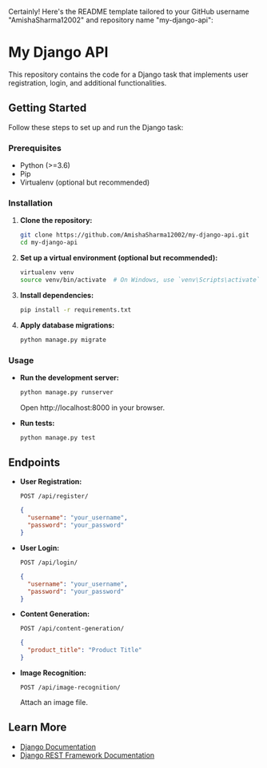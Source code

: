 Certainly! Here's the README template tailored to your GitHub username "AmishaSharma12002" and repository name "my-django-api":


# My Django API

This repository contains the code for a Django task that implements user registration, login, and additional functionalities.

## Getting Started

Follow these steps to set up and run the Django task:

### Prerequisites

- Python (>=3.6)
- Pip
- Virtualenv (optional but recommended)

### Installation

1. **Clone the repository:**

   ```bash
   git clone https://github.com/AmishaSharma12002/my-django-api.git
   cd my-django-api
   ```

2. **Set up a virtual environment (optional but recommended):**

   ```bash
   virtualenv venv
   source venv/bin/activate  # On Windows, use `venv\Scripts\activate`
   ```

3. **Install dependencies:**

   ```bash
   pip install -r requirements.txt
   ```

4. **Apply database migrations:**

   ```bash
   python manage.py migrate
   ```

### Usage

- **Run the development server:**

  ```bash
  python manage.py runserver
  ```

  Open http://localhost:8000 in your browser.

- **Run tests:**

  ```bash
  python manage.py test
  ```

## Endpoints

- **User Registration:**

  `POST /api/register/`

  ```json
  {
    "username": "your_username",
    "password": "your_password"
  }
  ```

- **User Login:**

  `POST /api/login/`

  ```json
  {
    "username": "your_username",
    "password": "your_password"
  }
  ```

- **Content Generation:**

  `POST /api/content-generation/`

  ```json
  {
    "product_title": "Product Title"
  }
  ```

- **Image Recognition:**

  `POST /api/image-recognition/`

  Attach an image file.

## Learn More

- [Django Documentation](https://docs.djangoproject.com/)
- [Django REST Framework Documentation](https://www.django-rest-framework.org/)
